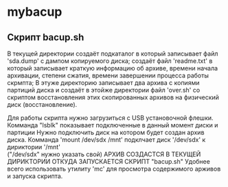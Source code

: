 # mybacup
## Скрипт bacup.sh 
В текущей директории создаёт подкаталог в который записывает файл 'sda.dump' с дампом копируемого диска;
создаёт файл  'readme.txt' в который записывает краткую информацию об архиве, времени начала архивации,
степени сжатия, времени завершении процесса работы скрмпта;
В этуже директорию записывает два архива с копиями партиций диска и создаёт в этойже директории
файл 'over.sh' со скриптом восстановления этих скопированных архивов на физический диск (восстановление).

Для работы скрипта нужно загрузиться с USB установочной флешки.
Комманда "lsblk" показывает подключенные в данный момент диски и партиции
Нужно подключить диск на котором будет создан архив диска.
Комманда      'mount /dev/sdx /mnt'    подклчает диск  '/dev/sdx'   к дириктории '/mnt'  
("/dev/sdx" нужно указать свой)
АРХИВ СОЗДАСТСЯ В  ТЕКУЩЕЙ ДИРИКТОРИИ ОТКУДА ЗАПУСКАЕТСЯ СКРИПT "bacup.sh"
Удобнее всего использовать утилиту  'mc'  для просмотра содержимого арживов и запуска скрипта.
